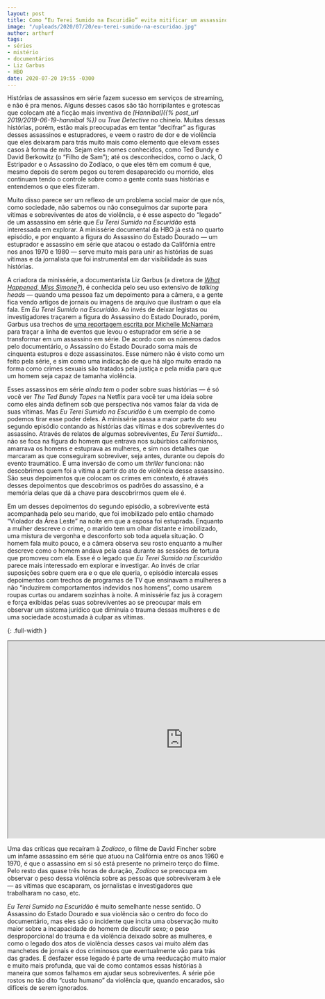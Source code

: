 ```yaml
---
layout: post
title: Como “Eu Terei Sumido na Escuridão” evita mitificar um assassino em série
image: "/uploads/2020/07/20/eu-terei-sumido-na-escuridao.jpg"
author: arthurf
tags:
- séries
- mistério
- documentários
- Liz Garbus
- HBO
date: 2020-07-20 19:55 -0300
---
```

Histórias de assassinos em série fazem sucesso em serviços de streaming, e não é pra menos. Alguns desses casos são tão horripilantes e grotescas que colocam até a ficção mais inventiva de *[Hannibal]({% post_url 2019/2019-06-19-hannibal %})* ou *True Detective* no chinelo. Muitas dessas histórias, porém, estão mais preocupadas em tentar “decifrar” as figuras desses assassinos e estupradores, e veem o rastro de dor e de violência que eles deixaram para trás muito mais como elemento que elevam esses casos à forma de mito. Sejam eles nomes conhecidos, como Ted Bundy e David Berkowitz (o “Filho de Sam”); até os desconhecidos, como o Jack, O Estripador e o Assassino do Zodíaco, o que eles têm em comum é que, mesmo depois de serem pegos ou terem desaparecido ou morrido, eles continuam tendo o controle sobre como a gente conta suas histórias e entendemos o que eles fizeram.

Muito disso parece ser um reflexo de um problema social maior de que nós, como sociedade, não sabemos ou não conseguimos dar suporte para vítimas e sobreviventes de atos de violência, e é esse aspecto do “legado” de um assassino em série que *Eu Terei Sumido na Escuridão* está interessada em explorar. A minissérie documental da HBO já está no quarto episódio, e por enquanto a figura do Assassino do Estado Dourado — um estuprador e assassino em série que atacou o estado da Califórnia entre nos anos 1970 e 1980 — serve muito mais para unir as histórias de suas vítimas e da jornalista que foi instrumental em dar visibilidade às suas histórias.

A criadora da minissérie, a documentarista Liz Garbus (a diretora de [*What Happened, Miss Simone?*](https://youtu.be/DeevW_zYojY)), é conhecida pelo seu uso extensivo de *talking heads* — quando uma pessoa faz um depoimento para a câmera, e a gente fica vendo artigos de jornais ou imagens de arquivo que ilustram o que ela fala. Em *Eu Terei Sumido na Escuridão*. Ao invés de deixar legistas ou investigadores traçarem a figura do Assassino do Estado Dourado, porém, Garbus usa trechos de [uma reportagem escrita por Michelle McNamara](https://www.lamag.com/longform/in-the-footsteps-of-a-killer/) para traçar a linha de eventos que levou o estuprador em série a se transformar em um assassino em série. De acordo com os números dados pelo documentário, o Assassino do Estado Dourado soma mais de cinquenta estupros e doze assassinatos. Esse número não é visto como um feito pela série, e sim como uma indicação de que há algo muito errado na forma como crimes sexuais são tratados pela justiça e pela mídia para que um homem seja capaz de tamanha violência.

Esses assassinos em série *ainda tem* o poder sobre suas histórias — é só você ver *The Ted Bundy Tapes* na Netflix para você ter uma ideia sobre como eles ainda definem sob que perspectiva nós vamos falar da vida de suas vítimas. Mas *Eu Terei Sumido na Escuridão* é um exemplo de como podemos tirar esse poder deles. A minissérie passa a maior parte do seu segundo episódio contando as histórias das vítimas e dos sobreviventes do assassino. Através de relatos de algumas sobreviventes, *Eu Terei Sumido…* não se foca na figura do homem que entrava nos subúrbios californianos, amarrava os homens e estuprava as mulheres, e sim nos detalhes que marcaram as que conseguiram sobreviver, seja antes, durante ou depois do evento traumático. É uma inversão de como um *thriller* funciona: não descobrimos quem foi a vítima a partir do ato de violência desse assassino. São seus depoimentos que colocam os crimes em contexto, é através desses depoimentos que descobrimos os padrões do assassino, é a memória delas que dá a chave para descobrirmos quem ele é.

Em um desses depoimentos do segundo episódio, a sobrevivente está acompanhada pelo seu marido, que foi imobilizado pelo então chamado “Violador da Área Leste” na noite em que a esposa foi estuprada. Enquanto a mulher descreve o crime, o marido tem um olhar distante e imobilizado, uma mistura de vergonha e desconforto sob toda aquela situação. O homem fala muito pouco, e a câmera observa seu rosto enquanto a mulher descreve como o homem andava pela casa durante as sessões de tortura que promoveu com ela. Esse é o legado que *Eu Terei Sumido na Escuridão* parece mais interessado em explorar e investigar. Ao invés de criar suposições sobre quem era e o que ele queria, o episódio intercala esses depoimentos com trechos de programas de TV que ensinavam a mulheres a não “induzirem comportamentos indevidos nos homens”, como usarem roupas curtas ou andarem sozinhas à noite. A minissérie faz jus à coragem e força exibidas pelas suas sobreviventes ao se preocupar mais em observar um sistema jurídico que diminuía o trauma dessas mulheres e de uma sociedade acostumada à culpar as vítimas.

{: .full-width }
<iframe width="806" height="453" src="https://www.youtube.com/embed/DTNHJETw0S8"  allow="accelerometer; autoplay; encrypted-media; gyroscope; picture-in-picture" allowfullscreen></iframe>

Uma das críticas que recaíram à *Zodíaco*, o filme de David Fincher sobre um infame assassino em série que atuou na Califórnia entre os anos 1960 e 1970, é que o assassino em si só está presente no primeiro terço do filme. Pelo resto das quase três horas de duração, *Zodíaco* se preocupa em observar o peso dessa violência sobre as pessoas que sobreviveram à ele — as vítimas que escaparam, os jornalistas e investigadores que trabalharam no caso, etc.

*Eu Terei Sumido na Escuridão* é muito semelhante nesse sentido. O Assassino do Estado Dourado e sua violência são o centro do foco do documentário, mas eles são o incidente que incita uma observação muito maior sobre a incapacidade do homem de discutir sexo; o peso desproporcional do trauma e da violência deixado sobre as mulheres, e como o legado dos atos de violência desses casos vai muito além das manchetes de jornais e dos criminosos que eventualmente vão para trás das grades. E desfazer esse legado é parte de uma reeducação muito maior e muito mais profunda, que vai de como contamos essas histórias à maneira que somos falhamos em ajudar seus sobreviventes. A série põe rostos no tão dito “custo humano” da violência que, quando encarados, são difíceis de serem ignorados.
